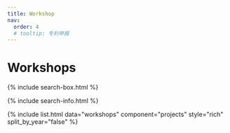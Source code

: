 ```yaml
---
title: Workshop
nav:
  order: 4
  # tooltip: 专利申报
---
```


# <i class="fas fa-book-reader"></i>Workshops

{% include search-box.html %}

{% include search-info.html %}

{% include list.html data="workshops" component="projects" style="rich" split_by_year="false" %}
